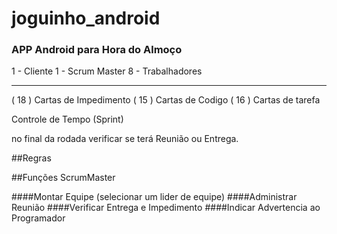 # joguinho_android

### APP Android para Hora do Almoço


1 - Cliente
1 - Scrum Master
8 - Trabalhadores

-----------------------------------------------------------------------

( 18 ) Cartas de Impedimento
( 15 ) Cartas de Codigo
( 16 ) Cartas de tarefa

Controle de Tempo (Sprint)

no final da rodada verificar se terá Reunião ou Entrega.

##Regras

##Funções ScrumMaster

####Montar Equipe (selecionar um lider de equipe)
####Administrar Reunião
####Verificar Entrega e Impedimento
####Indicar Advertencia ao Programador

